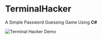 # TerminalHacker
A Simple Password Guessing Game Using **C#** 

![Terminal Hacker Demo](TerminalHacker/demo.gif)
